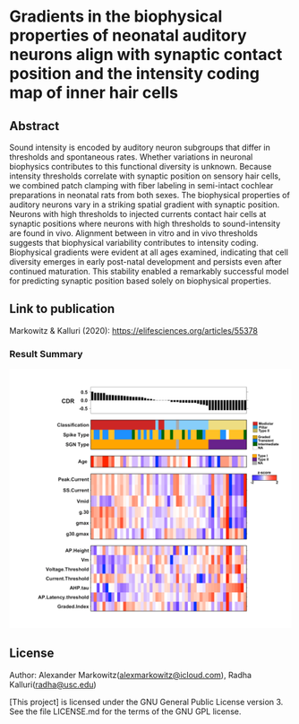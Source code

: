# Gradients in the biophysical properties of neonatal auditory neurons align with synaptic contact position and the intensity coding map of inner hair cells

## Abstract
Sound intensity is encoded by auditory neuron subgroups that differ in thresholds and spontaneous rates. Whether variations in neuronal biophysics contributes to this functional diversity is unknown. Because intensity thresholds correlate with synaptic position on sensory hair cells, we combined patch clamping with fiber labeling in semi-intact cochlear preparations in neonatal rats from both sexes. The biophysical properties of auditory neurons vary in a striking spatial gradient with synaptic position. Neurons with high thresholds to injected currents contact hair cells at synaptic positions where neurons with high thresholds to sound-intensity are found in vivo. Alignment between in vitro and in vivo thresholds suggests that biophysical variability contributes to intensity coding. Biophysical gradients were evident at all ages examined, indicating that cell diversity emerges in early post-natal development and persists even after continued maturation. This stability enabled a remarkably successful model for predicting synaptic position based solely on biophysical properties.

## Link to publication
Markowitz & Kalluri (2020): https://elifesciences.org/articles/55378

### Result Summary
![Alt text](Results/SGN.landscape.png)

## License

Author: Alexander Markowitz(alexmarkowitz@icloud.com), Radha Kalluri(radha@usc.edu)

[This project] is licensed under the GNU General Public License version 3. See the file LICENSE.md for the terms of the GNU GPL license.
